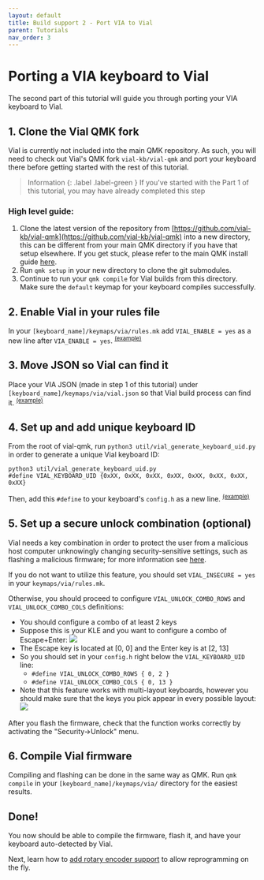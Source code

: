 ```yaml
---
layout: default
title: Build support 2 - Port VIA to Vial
parent: Tutorials
nav_order: 3
---
```


# Porting a VIA keyboard to Vial

The second part of this tutorial will guide you through porting your VIA keyboard to Vial.


## 1. Clone the Vial QMK fork

Vial is currently not included into the main QMK repository. As such, you will need to check out Vial's QMK fork `vial-kb/vial-qmk` and port your keyboard there before getting started with the rest of this tutorial.

> Information
> {: .label .label-green }
> If you've started with the Part 1 of this tutorial, you may have already completed this step


### High level guide:
1. Clone the latest version of the repository from [https://github.com/vial-kb/vial-qmk](https://github.com/vial-kb/vial-qmk) into a new directory, this can be different from your main QMK directory if you have that setup elsewhere. If you get stuck, please refer to the main QMK install guide [here](https://docs.qmk.fm/#/newbs_getting_started).
2. Run `qmk setup` in your new directory to clone the git submodules.
3. Continue to run your `qmk compile` for Vial builds from this directory. Make sure the `default` keymap for your keyboard compiles successfully.


## 2. Enable Vial in your rules file

In your `[keyboard_name]/keymaps/via/rules.mk` add `VIAL_ENABLE = yes` as a new line after `VIA_ENABLE = yes`. <sup>[(example)](https://github.com/vial-kb/vial-qmk/blob/a88f05ea1e2d6bf32dee4dae3be50f5de28b7263/keyboards/xyz/g60/keymaps/via/rules.mk#L2)</sup>

## 3. Move JSON so Vial can find it

Place your VIA JSON (made in step 1 of this tutorial) under `[keyboard_name]/keymaps/via/vial.json` so that Vial build process can find it. <sup>[(example)](https://github.com/vial-kb/vial-qmk/blob/a88f05ea1e2d6bf32dee4dae3be50f5de28b7263/keyboards/xyz/g60/keymaps/via/vial.json)</sup>

## 4. Set up and add unique keyboard ID

From the root of vial-qmk, run `python3 util/vial_generate_keyboard_uid.py` in order to generate a unique Vial keyboard ID:

```
python3 util/vial_generate_keyboard_uid.py
#define VIAL_KEYBOARD_UID {0xXX, 0xXX, 0xXX, 0xXX, 0xXX, 0xXX, 0xXX, 0xXX}
```

Then, add this `#define` to your keyboard's `config.h` as a new line. <sup>[(example)](https://github.com/vial-kb/vial-qmk/blob/a88f05ea1e2d6bf32dee4dae3be50f5de28b7263/keyboards/xyz/g60/config.h#L28)</sup>

## 5. Set up a secure unlock combination (optional)

Vial needs a key combination in order to protect the user from a malicious host computer unknowingly changing security-sensitive settings, such as flashing a malicious firmware; for more information see [here](../security.md).

If you do not want to utilize this feature, you should set `VIAL_INSECURE = yes` in your `keymaps/via/rules.mk`.

Otherwise, you should proceed to configure `VIAL_UNLOCK_COMBO_ROWS` and `VIAL_UNLOCK_COMBO_COLS` definitions:

* You should configure a combo of at least 2 keys
* Suppose this is your KLE and you want to configure a combo of Escape+Enter:
![](../img/security-kle.png)
* The Escape key is located at [0, 0] and the Enter key is at [2, 13]
* So you should set in your `config.h` right below the `VIAL_KEYBOARD_UID` line:
  * `#define VIAL_UNLOCK_COMBO_ROWS { 0, 2 }`
  * `#define VIAL_UNLOCK_COMBO_COLS { 0, 13 }`
* Note that this feature works with multi-layout keyboards, however you should make sure that the keys you pick appear in every possible layout:
![](../img/security-user-prompt.png)

After you flash the firmware, check that the function works correctly by activating the "Security->Unlock" menu.

## 6. Compile Vial firmware

Compiling and flashing can be done in the same way as QMK. Run `qmk compile` in your `[keyboard_name]/keymaps/via/` directory for the easiest results.

## Done!

You now should be able to compile the firmware, flash it, and have your keyboard auto-detected by Vial.

Next, learn how to [add rotary encoder support](/encoders.md) to allow reprogramming on the fly.
